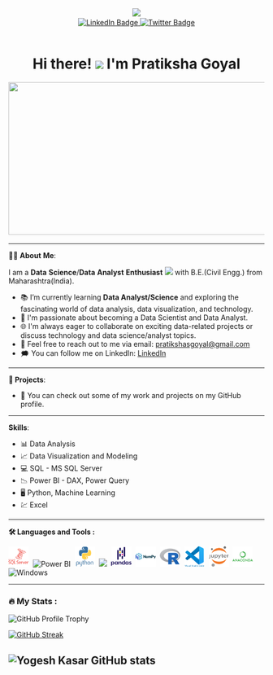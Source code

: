 <div id="header" align="center">
  <img src="https://media.giphy.com/media/M9gbBd9nbDrOTu1Mqx/giphy.gif" width="100"/>
</div>
<div id="header" align="center">
<div id="badges">
  <a href="https://www.linkedin.com/in/yogeshkasar97/">
    <img src="https://img.shields.io/badge/LinkedIn-blue?style=for-the-badge&logo=linkedin&logoColor=white" alt="LinkedIn Badge"/>
  </a>
  <a href="https://twitter.com/theyogeshkasar">
    <img src="https://img.shields.io/badge/Twitter-blue?style=for-the-badge&logo=twitter&logoColor=white" alt="Twitter Badge"/>
  </a>
</div>
  <div id="header" align="center">
<div id="badges">
   <img src="https://komarev.com/ghpvc/?username=yogeshkasar778&style=flat-square&color=blue" alt=""/>
  </a>
  <h1>
 Hi there!
    <img src="https://media.giphy.com/media/hvRJCLFzcasrR4ia7z/giphy.gif" width="30px"/>
    I'm Pratiksha Goyal
</h1>
  <div align="center">
  <img src="https://media.giphy.com/media/dWesBcTLavkZuG35MI/giphy.gif" width="600" height="300"/>
</div>

   
---
 <div align="Left">
   
👨‍💻 **About** **Me**:

I am a **Data** **Science**/**Data** **Analyst** **Enthusiast** <img src="https://media.giphy.com/media/WUlplcMpOCEmTGBtBW/giphy.gif" width="30"> with B.E.(Civil Engg.) from Maharashtra(India).   
- :books: I’m currently learning **Data Analyst/Science** and exploring the fascinating world of data analysis, data visualization, and technology.
- :briefcase: I'm passionate about becoming a Data Scientist and Data Analyst.
- :globe_with_meridians: I'm always eager to collaborate on exciting data-related projects or discuss technology and data science/analyst topics.
- :email: Feel free to reach out to me via email: pratikshasgoyal@gmail.com
- :right_anger_bubble: You can follow me on LinkedIn: [LinkedIn](https://www.linkedin.com/in/pratiksha-goyal10)

---
**:file_folder: Projects**:
- :open_file_folder: You can check out some of my work and projects on my GitHub profile.
---

**Skills**:
- :bar_chart: Data Analysis
- :chart_with_upwards_trend: Data Visualization and Modeling
- :computer: SQL - MS SQL Server
- :chart_with_downwards_trend: Power BI - DAX, Power Query
- :desktop_computer: Python, Machine Learning
- :chart: Excel
---

**:hammer_and_wrench: Languages and Tools :**
   <div>
     <img src="https://github.com/devicons/devicon/blob/master/icons/microsoftsqlserver/microsoftsqlserver-plain-wordmark.svg" title="MSSQL Server" alt="MSSQL Server" width="40" height="40"/>&nbsp;
     <img src="https://upload.wikimedia.org/wikipedia/commons/c/cf/New_Power_BI_Logo.svg" title="Power BI" alt="Power BI" width="40"height="40"/>&nbsp;
     <img src="https://github.com/devicons/devicon/blob/master/icons/python/python-original-wordmark.svg" title="Python" alt="Python" width="40" height="40"/>&nbsp;
     <img src="https://freebiehive.com/wp-content/uploads/2022/04/Microsoft-Excel-Icon-PNG.jpg" title="kaggle" alt=" " width="40" height="40"/>&nbsp;
     <img src="https://github.com/devicons/devicon/blob/master/icons/pandas/pandas-original-wordmark.svg" title="Pandas" alt="Pandas" width="40" height="40"/>&nbsp;
     <img src="https://github.com/devicons/devicon/blob/master/icons/numpy/numpy-original-wordmark.svg" title="Numpy" alt="Numpy" width="40" height="40"/>&nbsp;
     <img src="https://github.com/devicons/devicon/blob/master/icons/r/r-original.svg" title="R" alt="R" width="40" height="40"/>&nbsp;
     <img src="https://github.com/devicons/devicon/blob/master/icons/vscode/vscode-original-wordmark.svg" title="Vscode" alt="Vscode" width="40" height="40"/>&nbsp;
     <img src="https://github.com/devicons/devicon/blob/master/icons/jupyter/jupyter-original-wordmark.svg" title="Jupyter" alt="Jupyter" width="40"height="40"/>&nbsp;
     <img src="https://github.com/devicons/devicon/blob/master/icons/anaconda/anaconda-original-wordmark.svg" title="Anaconda" alt="Anaconda" width="40"height="40"/>&nbsp;
     <img src="https://user-images.githubusercontent.com/25181517/186884150-05e9ff6d-340e-4802-9533-2c3f02363ee3.png" title="Windows" alt="Windows" width="40"height="40"/>&nbsp;
  
   </div>
   
   ---

### :fire: My Stats :

   ![GitHub Profile Trophy](https://github-profile-trophy.vercel.app/?username=yogeshkasar778&margin-w=15)
   
   [![GitHub Streak](http://github-readme-streak-stats.herokuapp.com?user=yogeshkasar778&theme=dark&border_radius=4.3)](https://git.io/streak-stats)
   
   ![Yogesh Kasar GitHub stats](https://github-readme-stats.vercel.app/api?username=yogeshkasar778&theme=dark&show_icons=true)
   ---


